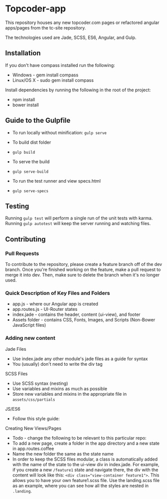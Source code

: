 # Topcoder-app
This repository houses any new topcoder.com pages or refactored angular apps/pages from the tc-site repository.

The technologies used are Jade, SCSS, ES6, Angular, and Gulp.

## Installation

If you don't have compass installed run the following:
 - Windows - gem install compass
 - Linux/OS X - sudo gem install compass

Install dependencies by running the following in the root of the project:
 - npm install
 - bower install

## Guide to the Gulpfile

- To run locally without minification: `gulp serve`

- To build dist folder
 - `gulp build`

- To serve the build
 - `gulp serve-build`

- To run the test runner and view specs.html
 - `gulp serve-specs`

## Testing

Running `gulp test` will perform a single run of the unit tests with karma.
Running `gulp autotest` will keep the server running and watching files.

## Contributing

### Pull Requests

To contribute to the repository, please create a feature branch off of the dev branch. Once you're finished working on the feature, make a pull request to merge it into dev. Then, make sure to delete the branch when it's no longer used.

### Quick Description of Key Files and Folders

 - app.js - where our Angular app is created
 - app.routes.js - UI-Router states
 - index.jade - contains the header, content (ui-view), and footer
 - Assets folder - contains CSS, Fonts, Images, and Scripts (Non-Bower JavaScript files)

### Adding new content

Jade Files
  - Use index.jade any other module's jade files as a guide for syntax
  - You (usually) don't need to write the div tag

SCSS Files
  - Use SCSS syntax (nesting)
  - Use variables and mixins as much as possible
  - Store new variables and mixins in the appropriate file in `assets/css/partials`

JS/ES6
  - Follow this style guide: 

Creating New Views/Pages
  - Todo - change the following to be relevant to this particular repo:
  - To add a new page, create a folder in the app directory and a new state in app.routes.coffee
  - Name the new folder the same as the state name
  - In order to keep the SCSS files modular, a class is automatically added with the name of the state to the ui-view div in index.jade. For example, if you create a new `/feature1` state and navigate there, the div with the content will look like this: `<div class="view-container feature1">`. This allows you to have your own feature1.scss file. Use the landing.scss file as an example, where you can see how all the styles are nested in `.landing`.
